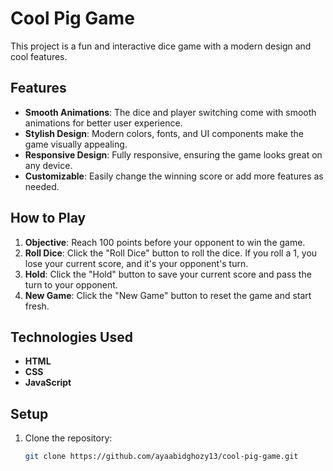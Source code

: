 # Cool Pig Game

This project is a fun and interactive dice game with a modern design and cool features.

## Features

- **Smooth Animations**: The dice and player switching come with smooth animations for better user experience.
- **Stylish Design**: Modern colors, fonts, and UI components make the game visually appealing.
- **Responsive Design**: Fully responsive, ensuring the game looks great on any device.
- **Customizable**: Easily change the winning score or add more features as needed.

## How to Play

1. **Objective**: Reach 100 points before your opponent to win the game.
2. **Roll Dice**: Click the "Roll Dice" button to roll the dice. If you roll a 1, you lose your current score, and it's your opponent's turn.
3. **Hold**: Click the "Hold" button to save your current score and pass the turn to your opponent.
4. **New Game**: Click the "New Game" button to reset the game and start fresh.

## Technologies Used

- **HTML**
- **CSS**
- **JavaScript**

## Setup

1. Clone the repository:
   ```bash
   git clone https://github.com/ayaabidghozy13/cool-pig-game.git
